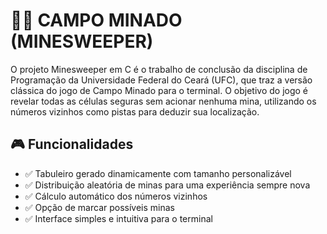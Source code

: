 # 🕵️‍♂️ **CAMPO MINADO (MINESWEEPER)**

O projeto Minesweeper em C é o trabalho de conclusão da disciplina de Programação da Universidade Federal do Ceará (UFC), que traz a versão clássica do jogo de Campo Minado para o terminal. O objetivo do jogo é revelar todas as células seguras sem acionar nenhuma mina, utilizando os números vizinhos como pistas para deduzir sua localização.

## 🎮 Funcionalidades  
- ✅ Tabuleiro gerado dinamicamente com tamanho personalizável  
- ✅ Distribuição aleatória de minas para uma experiência sempre nova  
- ✅ Cálculo automático dos números vizinhos
- ✅ Opção de marcar possíveis minas 
- ✅ Interface simples e intuitiva para o terminal  

